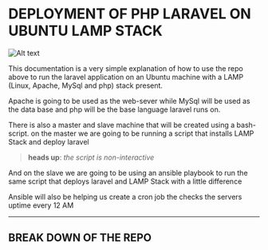 # DEPLOYMENT OF PHP LARAVEL ON UBUNTU LAMP STACK 

![Alt text](<laravel slave.png>)

This documentation is a very simple explanation of how to use the repo above to run the laravel application on an Ubuntu machine with a LAMP (Linux, Apache, MySql and php) stack  present.

Apache is going to be used as the web-sever while MySql will be used as the data base and php will be the base language laravel runs on.

There is also a master and slave machine that will be created using a bash-script. on the master we are going to be running a script that installs LAMP Stack and deploy laravel 

> **heads up**: *the script is non-interactive*

And on the slave we are going to be using an ansible playbook to run the same script that deploys laravel and LAMP Stack with a little difference 

Ansible will also be helping us create a cron job the checks the servers uptime every 12 AM

---

## BREAK DOWN OF THE REPO


